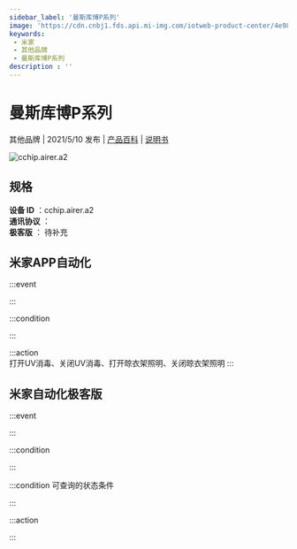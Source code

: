 ```yaml
---
sidebar_label: '曼斯库博P系列'
image: 'https://cdn.cnbj1.fds.api.mi-img.com/iotweb-product-center/4e98b61676449e7e970a2032200245d5_奥达产品拟物图.png?GalaxyAccessKeyId=AKVGLQWBOVIRQ3XLEW&Expires=9223372036854775807&Signature=iOn8RClca3usSdAdL9WDKtFFO9Q='
keywords: 
 - 米家
 - 其他品牌
 - 曼斯库博P系列
description : ''
---
```

# 曼斯库博P系列

其他品牌 | 2021/5/10 发布 | [产品百科](https://home.mi.com/webapp/content/baike/product/index.html?model=cchip.airer.a2/) | [说明书](https://home.mi.com/views/introduction.html?model=cchip.airer.a2&region=cn)

![cchip.airer.a2](https://cdn.cnbj1.fds.api.mi-img.com/iotweb-product-center/4e98b61676449e7e970a2032200245d5_奥达产品拟物图.png?GalaxyAccessKeyId=AKVGLQWBOVIRQ3XLEW&Expires=9223372036854775807&Signature=iOn8RClca3usSdAdL9WDKtFFO9Q=)

## 规格  
> 
**设备 ID** ：cchip.airer.a2  
**通讯协议** ：  
**极客版**  ： 待补充 


## 米家APP自动化  

:::event  

:::

:::condition  

:::

:::action   
打开UV消毒、关闭UV消毒、打开晾衣架照明、关闭晾衣架照明
:::

## 米家自动化极客版  

:::event  

:::

:::condition  

:::

:::condition 可查询的状态条件  

:::

:::action  

:::

        
